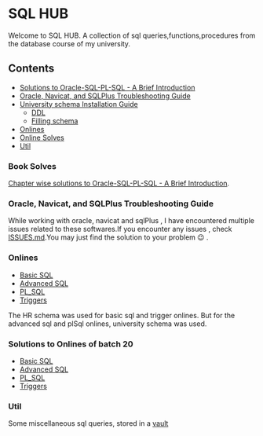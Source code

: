 # SQL HUB 

Welcome to SQL HUB. A collection of sql queries,functions,procedures from the database course of my university.

## Contents
- [Solutions to Oracle-SQL-PL-SQL - A Brief Introduction](#book-solves)
- [Oracle, Navicat, and SQLPlus Troubleshooting Guide](#oracle-navicat-and-sqlplus-troubleshooting-guide)
- [University schema Installation Guide](/University%20Schema%20DDL/University%20Schema%20Install.pdf)
  - [DDL](/University%20Schema%20DDL/DDL.sql)
  - [Filling schema](/University%20Schema%20DDL/largeRelationsInsertFile.sql)
- [Onlines](#onlines)
- [Online Solves](#solutions-to-onlines-of-batch-20)
- [Util](#util)

### Book Solves
[Chapter wise solutions to Oracle-SQL-PL-SQL - A Brief Introduction](/Book%20Solves/).

### Oracle, Navicat, and SQLPlus Troubleshooting Guide
While working with oracle, navicat and sqlPlus , I have encountered multiple issues related to these softwares.If you encounter any issues , check [ISSUES.md](/Issues/ISSUES.md).You may just find the solution to your problem 😉
. 

### Onlines 
- [Basic SQL](/Onlines/Basic%20SQL)
- [Advanced SQL](/Onlines/Advanced%20SQL)
- [PL_SQL](/Onlines/PL_SQL)
- [Triggers](/Onlines/Triggers)

The HR schema was used for basic sql and trigger onlines. But for the advanced sql and plSql onlines, university schema was used.


### Solutions to Onlines of batch 20
- [Basic SQL](/Onlines/Basic%20SQL/Solv.md)
- [Advanced SQL](/Onlines/Advanced%20SQL/Solv.md)
- [PL_SQL](/Onlines/PL_SQL/Solv.md)
- [Triggers](/Onlines/Triggers/Solv.md)

### Util 
Some miscellaneous sql queries, stored in a [vault](/Util/From%20The%20Vault.md)
